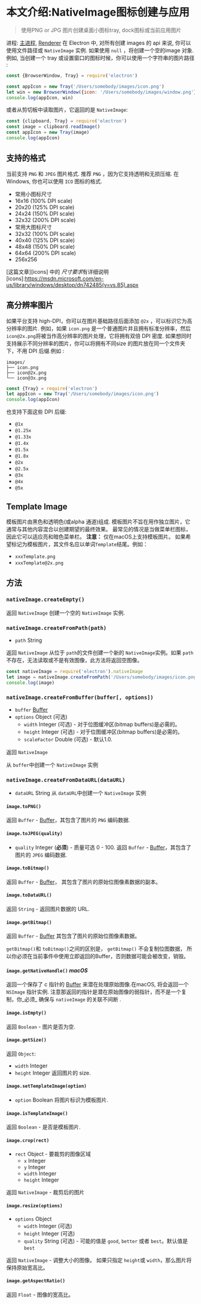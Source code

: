 # 本文介绍:NativeImage图标创建与应用

>使用PNG or JPG 图片创建桌面小图标tray, dock图标或当前应用图片

进程: [主进程](../glossary.md#main-process), [Renderer](../glossary.md#renderer-process)
在 Electron 中, 对所有创建 images 的 api 来说, 你可以使用文件路径或 `NativeImage` 实例. 如果使用 `null` ，将创建一个空的image 对象.
例如, 当创建一个 tray 或设置窗口的图标时候，你可以使用一个字符串的图片路径 :
```javascript
const {BrowserWindow, Tray} = require('electron')

const appIcon = new Tray('/Users/somebody/images/icon.png')
let win = new BrowserWindow({icon: '/Users/somebody/images/window.png'})
console.log(appIcon, win)
```

或者从剪切板中读取图片，它返回的是 `NativeImage`:

```javascript
const {clipboard, Tray} = require('electron')
const image = clipboard.readImage()
const appIcon = new Tray(image)
console.log(appIcon)
```

## 支持的格式

当前支持 `PNG` 和 `JPEG` 图片格式. 推荐 `PNG` ，因为它支持透明和无损压缩.
在 Windows, 你也可以使用 `ICO` 图标的格式.
* 常用小图标尺寸
 * 16x16 (100% DPI scale)
 * 20x20 (125% DPI scale)
 * 24x24 (150% DPI scale)
 * 32x32 (200% DPI scale)
* 常用大图标尺寸
 * 32x32 (100% DPI scale)
 * 40x40 (125% DPI scale)
 * 48x48 (150% DPI scale)
 * 64x64 (200% DPI scale)
* 256x256

[这篇文章][icons] 中的 *尺寸要求*有详细说明
[icons]:https://msdn.microsoft.com/en-us/library/windows/desktop/dn742485(v=vs.85).aspx

## 高分辨率图片
如果平台支持 high-DPI，你可以在图片基础路径后面添加 `@2x` ，可以标识它为高分辨率的图片.
例如，如果 `icon.png` 是一个普通图片并且拥有标准分辨率，然后 `icon@2x.png`将被当作高分辨率的图片处理，它将拥有双倍 DPI 密度.
如果想同时支持展示不同分辨率的图片，你可以将拥有不同size 的图片放在同一个文件夹下，不用 DPI 后缀.例如 :

```text
images/
├── icon.png
├── icon@2x.png
└── icon@3x.png
```


```javascript
const {Tray} = require('electron')
let appIcon = new Tray('/Users/somebody/images/icon.png')
console.log(appIcon)
```

也支持下面这些 DPI 后缀:

* `@1x`
* `@1.25x`
* `@1.33x`
* `@1.4x`
* `@1.5x`
* `@1.8x`
* `@2x`
* `@2.5x`
* `@3x`
* `@4x`
* `@5x`

## Template Image
模板图片由黑色和透明色(或alpha 通道)组成.
模板图片不旨在用作独立图片，它通常与其他内容混合以创建期望的最终效果。
最常见的情况是当做菜单栏图标，因此它可以适应亮和暗色菜单栏。
 **注意：** 仅在macOS上支持模板图片。
如果希望标记为模板图片，其文件名应以单词`Template`结尾。例如：
* `xxxTemplate.png`
* `xxxTemplate@2x.png`

## 方法

### `nativeImage.createEmpty()`
返回 `NativeImage`
创建一个空的 `NativeImage` 实例.

### `nativeImage.createFromPath(path)`

* `path` String

返回 `NativeImage`
从位于 `path`的文件创建一个新的 `NativeImage`实例。如果 `path`不存在，无法读取或不是有效图像，此方法将返回空图像。
```javascript
const nativeImage = require('electron').nativeImage
let image = nativeImage.createFromPath('/Users/somebody/images/icon.png')
console.log(image)
```

### `nativeImage.createFromBuffer(buffer[, options])`

* `buffer` [Buffer][buffer]
* `options` Object (可选)
  * `width` Integer (可选) - 对于位图缓冲区(bitmap buffers)是必需的。
  * `height` Integer (可选) - 对于位图缓冲区(bitmap buffers)是必需的。
  * `scaleFactor` Double (可选) - 默认1.0.

返回 `NativeImage`

从 `buffer`中创建一个 `NativeImage` 实例

### `nativeImage.createFromDataURL(dataURL)`

* `dataURL` String
从 `dataURL`中创建一个 `NativeImage` 实例

#### `image.toPNG()`

返回 `Buffer` - [Buffer][buffer]，其包含了图片的 `PNG` 编码数据.

#### `image.toJPEG(quality)`

* `quality` Integer (**必须**) - 质量可选 0 - 100.
返回 `Buffer` - [Buffer][buffer]，其包含了图片的 `JPEG` 编码数据.

#### `image.toBitmap()`

返回 `Buffer` - [Buffer][buffer]， 其包含了图片的原始位图像素数据的副本。

#### `image.toDataURL()`

返回 `String` - 返回图片数据的 URL.

#### `image.getBitmap()`

返回 `Buffer` -  [Buffer][buffer] 其包含了图片的原始位图像素数据。

 `getBitmap()`和 `toBitmap()`之间的区别是， `getBitmap()` 不会复制位图数据，
 所以你必须在当前事件中使用立即返回的Buffer，否则数据可能会被改变，销毁。

#### `image.getNativeHandle()` _macOS_

返回一个保存了 c 指针的 [Buffer][buffer] 来潜在处理原始图像.在macOS, 将会返回一个 `NSImage` 指针实例.
注意那返回的指针是潜在原始图像的弱指针，而不是一个复制，你_必须_ 确保与 `nativeImage` 的关联不间断 .

#### `image.isEmpty()`
返回 `Boolean` -  图片是否为空.

#### `image.getSize()`
返回 `Object`:
* `width` Integer
* `height` Integer
返回图片的 size.

#### `image.setTemplateImage(option)`
* `option` Boolean
将图片标识为模板图片.

#### `image.isTemplateImage()`

返回 `Boolean` - 是否是模板图片.

#### `image.crop(rect)`

* `rect` Object - 要裁剪的图像区域
  * `x` Integer
  * `y` Integer
  * `width` Integer
  * `height` Integer

返回 `NativeImage` - 裁剪后的图片

#### `image.resize(options)`

* `options` Object
  * `width` Integer (可选)
  * `height` Integer (可选)
  * `quality` String (可选) - 可能的值是 `good`, `better` 或者 `best`。默认值是 `best`

返回 `NativeImage` - 调整大小的图像。
如果只指定 `height`或 `width`，那么图片将保持原始宽高比。

#### `image.getAspectRatio()`
返回 `Float`  - 图像的宽高比。

[buffer]: https://nodejs.org/api/buffer.html#buffer_class_buffer
